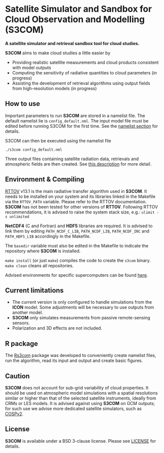 
# Satellite Simulator and Sandbox for Cloud Observation and Modelling (S3COM)

**A satellite simulator and retrieval sandbox tool for cloud studies.**

**S3COM** aims to make cloud studies a little easier by
- Providing realistic satellite measurements and cloud products consistent with model outputs
- Computing the sensitivity of radiative quantities to cloud parameters (in progress)
- Assisting the development of retrieval algorithms using output fields from high-resolution models (in progress)

## How to use

Important parameters to run **S3COM** are stored in a namelist file. The default namelist lie is `config_default.nml`. The input model file must be edited before running S3COM for the first time. See the [namelist section](namelist.md) for details.

S3COM can then be executed using the namelist file
```
./s3com config_default.nml
```

Three output files containing satellite radiation data, retrievals and atmospheric fields are then created. See [this description](output.md) for more detail.

## Environment & Compiling

[RTTOV](https://nwp-saf.eumetsat.int/site/software/rttov) v13.1 is the main radiative transfer algorithm used in **S3COM**. It needs to be installed on your system and its libraries linked in the Makefile via the `RTTOV_PATH` variable. Please refer to the RTTOV documentation. **S3COM** has not been tested for other versions of **RTTOV**. Following RTTOV recommendations, it is advised to raise the system stack size, e.g.: `ulimit -s unlimited` 

**NetCDF4** (C and Fortran) and **HDF5** libraries are required. It is advised to link them by editing `PATH_NCDF_C_LIB`, `PATH_NCDF_LIB`, `PATH_NCDF_INC` and `PATH_HDF5_LIB` accordingly in the Makefile. 

The `basedir` variable must also be edited in the Makefile to indicate the repository where **S3COM** is installed.

 `make install` (or just `make`) compiles the code to create the `s3com` binary. `make clean` cleans all repositories.

Advised environments for specific supercomputers can be found [here](Environment.md).

## Current limitations

- The current version is only configured to handle simulations from the **ICON** model. Some adjustments will be necessary to use outputs from another model. 
- **S3COM** only simulates measurements from passive remote-sensing sensors.
- Polarization and 3D effects are not included.

## R package

The [Rs3com](https://github.com/odrans/Rs3com) package was developed to conveniently create namelist files, run the algorithm, read its input and output and create basic figures.

## Caution

**S3COM** does not account for sub-grid variability of cloud properties. It should be used on atmospheric model simulations with a spatial resolutions similar or higher than that of the selected satellite instruments, ideally from CRMs or LES models. It is advised against using **S3COM** on GCM outputs; for such use we advise more dedicated satellite simulators, such as [COSPv2](https://github.com/CFMIP/COSPv2.0). 

## License

**S3COM** is available under a BSD 3-clause license.
Please see [LICENSE](LICENSE) for details.
